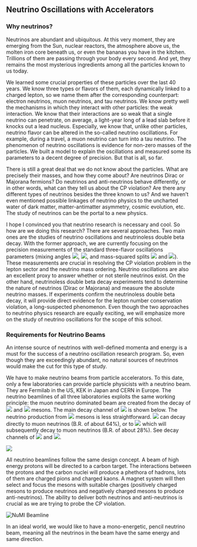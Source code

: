 ## Neutrino Oscillations with Accelerators

### Why neutrinos?

Neutrinos are abundant and ubiquitous. At this very moment, they are emerging from the Sun, nuclear reactors, the atmosphere above us, the molten iron core beneath us, or even the bananas you have in the kitchen. Trillions of them are passing through your body every second. And yet, they remains the most mysterious ingredients among all the particles known to us today.

We learned some crucial properties of these particles over the last 40 years. We know three types or flavors of them, each dynamically linked to a charged lepton, so we name them after the corresponding counterpart: electron neutrinos, muon neutrinos, and tau neutrinos. We know pretty well the mechanisms in which they interact with other particles: the weak interaction. We know that their interactions are so weak that a single neutrino can penetrate, on average, a light-year long of a lead slab before it knocks out a lead nucleus. Especially, we know that, unlike other particles, neutrino flavor can be altered in the so-called neutrino oscillations. For example, during a travel, a muon neutrino can turn into a tau neutrino. The phenomenon of neutrino oscillations is evidence for non-zero masses of the particles. We built a model to explain the oscillations and measured some its parameters to a decent degree of precision. But that is all, so far.

There is still a great deal that we do not know about the particles. What are precisely their masses, and how they come about? Are neutrinos Dirac or Majorana fermions? Do neutrinos and anti-neutrinos behave differently, or in other words, what can they tell us about the CP violation? Are there any different types of neutrinos besides the three known to us? And we haven’t even mentioned possible linkages of neutrino physics to the uncharted water of dark matter, matter-antimatter asymmetry, cosmic evolution, etc. The study of neutrinos can be the portal to a new physics.

I hope I convinced you that neutrino research is necessary and cool. So how are we doing this research? There are several approaches. Two main ones are the studies of neutrino oscillations and neutrinoless double beta decay. With the former approach, we are currently focusing on the precision measurements of the standard three-flavor oscillations parameters (mixing angles <img src="https://render.githubusercontent.com/render/math?math=\theta_{13}">, <img src="https://render.githubusercontent.com/render/math?math=\theta_{23}">, and mass-squared splits <img src="https://render.githubusercontent.com/render/math?math=\Delta m_{32}^2"> and <img src="https://render.githubusercontent.com/render/math?math=\Delta m_{21}^2">). These measurements are crucial in resolving the CP violation problem in the lepton sector and the neutrino mass ordering. Neutrino oscillations are also an excellent proxy to answer whether or not sterile neutrinos exist. On the other hand, neutrinoless double beta decay experiments tend to determine the nature of neutrinos (Dirac or Majorana) and measure the absolute neutrino masses. If experiments confirm the neutrinoless double beta decay, it will provide direct evidence for the lepton number conservation violation, a long-suspected phenomenon. Even though the two approaches to neutrino physics research are equally exciting, we will emphasize more on the study of neutrino oscillations for the scope of this school.


### Requirements for Neutrino Beams

An intense source of neutrinos with well-defined momenta and energy is a must for the success of a neutrino oscillation research program. So, even though they are exceedingly abundant, no natural sources of neutrinos would make the cut for this type of study. 

We have to make neutrino beams from particle accelerators. To this date, only a few laboratories can provide particle physicists with a neutrino beam. They are Fermilab in the US, KEK in Japan and CERN in Europe. The neutrino beamlines of all three laboratories exploits the same working principle: the muon neutrino dominated beam are created from the decay of <img src="https://render.githubusercontent.com/render/math?math=\pi"> and <img src="https://render.githubusercontent.com/render/math?math=K"> mesons. The main decay channel of <img src="https://render.githubusercontent.com/render/math?math=\pi^\pm"> is shown below. The neutrino production from <img src="https://render.githubusercontent.com/render/math?math=K"> mesons is less straightforward. <img src="https://render.githubusercontent.com/render/math?math=K"> can decay directly to muon neutrinos (B.R. of about 64%), or to <img src="https://render.githubusercontent.com/render/math?math=\pi^\pm"> which will subsequently decay to muon neutrinos (B.R. of about 28%). See decay channels of [<img src="https://render.githubusercontent.com/render/math?math=\pi^\pm">](https://en.wikipedia.org/wiki/Pion) and [<img src="https://render.githubusercontent.com/render/math?math=K">](https://en.wikipedia.org/wiki/Pion).

<img src="https://render.githubusercontent.com/render/math?math=\pi^\pm\rightarrow\nu_\mu %2B \mu^\pm">

All neutrino beamlines follow the same design concept. A beam of high energy protons will be directed to a carbon target. The interactions between the protons and the carbon nuclei will produce a phethora of hadrons, lots of them are charged pions and charged kaons. A magnet system will then select and focus the mesons with suitable charges (positively charged mesons to produce neutrinos and negatively charged mesons to produce anti-neutrinos). The ability to deliver both neutrinos and anti-neutrinos is crucial as we are trying to probe the CP violation.

![NuMI Beamline](https://home.fnal.gov/~zwaska/beamline/Beamline_smaller.jpg)

In an ideal world, we would like to have a mono-energetic, pencil neutrino beam, meaning all the neutrinos in the beam have the same energy and same direction.
